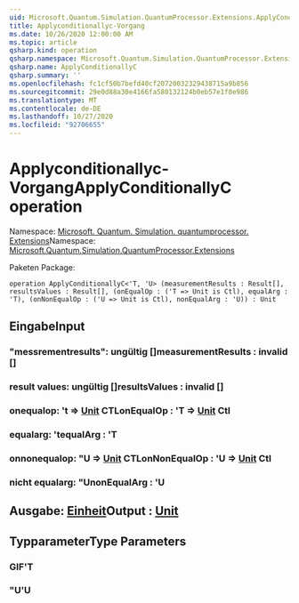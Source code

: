 ```yaml
---
uid: Microsoft.Quantum.Simulation.QuantumProcessor.Extensions.ApplyConditionallyC
title: Applyconditionallyc-Vorgang
ms.date: 10/26/2020 12:00:00 AM
ms.topic: article
qsharp.kind: operation
qsharp.namespace: Microsoft.Quantum.Simulation.QuantumProcessor.Extensions
qsharp.name: ApplyConditionallyC
qsharp.summary: ''
ms.openlocfilehash: fc1cf50b7befd40cf20720032329438715a9b856
ms.sourcegitcommit: 29e0d88a30e4166fa580132124b0eb57e1f0e986
ms.translationtype: MT
ms.contentlocale: de-DE
ms.lasthandoff: 10/27/2020
ms.locfileid: "92706655"
---
```

# <a name="applyconditionallyc-operation"></a><span data-ttu-id="4962e-102">Applyconditionallyc-Vorgang</span><span class="sxs-lookup"><span data-stu-id="4962e-102">ApplyConditionallyC operation</span></span>

<span data-ttu-id="4962e-103">Namespace: [Microsoft. Quantum. Simulation. quantumprocessor. Extensions](xref:Microsoft.Quantum.Simulation.QuantumProcessor.Extensions)</span><span class="sxs-lookup"><span data-stu-id="4962e-103">Namespace: [Microsoft.Quantum.Simulation.QuantumProcessor.Extensions](xref:Microsoft.Quantum.Simulation.QuantumProcessor.Extensions)</span></span>

<span data-ttu-id="4962e-104">Paketen [](https://nuget.org/packages/)</span><span class="sxs-lookup"><span data-stu-id="4962e-104">Package: [](https://nuget.org/packages/)</span></span>




```qsharp
operation ApplyConditionallyC<'T, 'U> (measurementResults : Result[], resultsValues : Result[], (onEqualOp : ('T => Unit is Ctl), equalArg : 'T), (onNonEqualOp : ('U => Unit is Ctl), nonEqualArg : 'U)) : Unit
```


## <a name="input"></a><span data-ttu-id="4962e-105">Eingabe</span><span class="sxs-lookup"><span data-stu-id="4962e-105">Input</span></span>

### <a name="measurementresults--__invalidresult__"></a><span data-ttu-id="4962e-106">"messrementresults": __ungültig <Result>__ []</span><span class="sxs-lookup"><span data-stu-id="4962e-106">measurementResults : __invalid<Result>__ []</span></span>




### <a name="resultsvalues--__invalidresult__"></a><span data-ttu-id="4962e-107">result values: __ungültig <Result>__ []</span><span class="sxs-lookup"><span data-stu-id="4962e-107">resultsValues : __invalid<Result>__ []</span></span>




### <a name="onequalop--t--unit-ctl"></a><span data-ttu-id="4962e-108">onequalop: 't => [Unit](xref:microsoft.quantum.lang-ref.unit) CTL</span><span class="sxs-lookup"><span data-stu-id="4962e-108">onEqualOp : 'T => [Unit](xref:microsoft.quantum.lang-ref.unit) Ctl</span></span>




### <a name="equalarg--t"></a><span data-ttu-id="4962e-109">equalarg: 't</span><span class="sxs-lookup"><span data-stu-id="4962e-109">equalArg : 'T</span></span>




### <a name="onnonequalop--u--unit-ctl"></a><span data-ttu-id="4962e-110">onnonequalop: "U => [Unit](xref:microsoft.quantum.lang-ref.unit) CTL</span><span class="sxs-lookup"><span data-stu-id="4962e-110">onNonEqualOp : 'U => [Unit](xref:microsoft.quantum.lang-ref.unit) Ctl</span></span>




### <a name="nonequalarg--u"></a><span data-ttu-id="4962e-111">nicht equalarg: "U</span><span class="sxs-lookup"><span data-stu-id="4962e-111">nonEqualArg : 'U</span></span>





## <a name="output--unit"></a><span data-ttu-id="4962e-112">Ausgabe: [Einheit](xref:microsoft.quantum.lang-ref.unit)</span><span class="sxs-lookup"><span data-stu-id="4962e-112">Output : [Unit](xref:microsoft.quantum.lang-ref.unit)</span></span>



## <a name="type-parameters"></a><span data-ttu-id="4962e-113">Typparameter</span><span class="sxs-lookup"><span data-stu-id="4962e-113">Type Parameters</span></span>

### <a name="t"></a><span data-ttu-id="4962e-114">GIF</span><span class="sxs-lookup"><span data-stu-id="4962e-114">'T</span></span>


### <a name="u"></a><span data-ttu-id="4962e-115">"U</span><span class="sxs-lookup"><span data-stu-id="4962e-115">'U</span></span>

